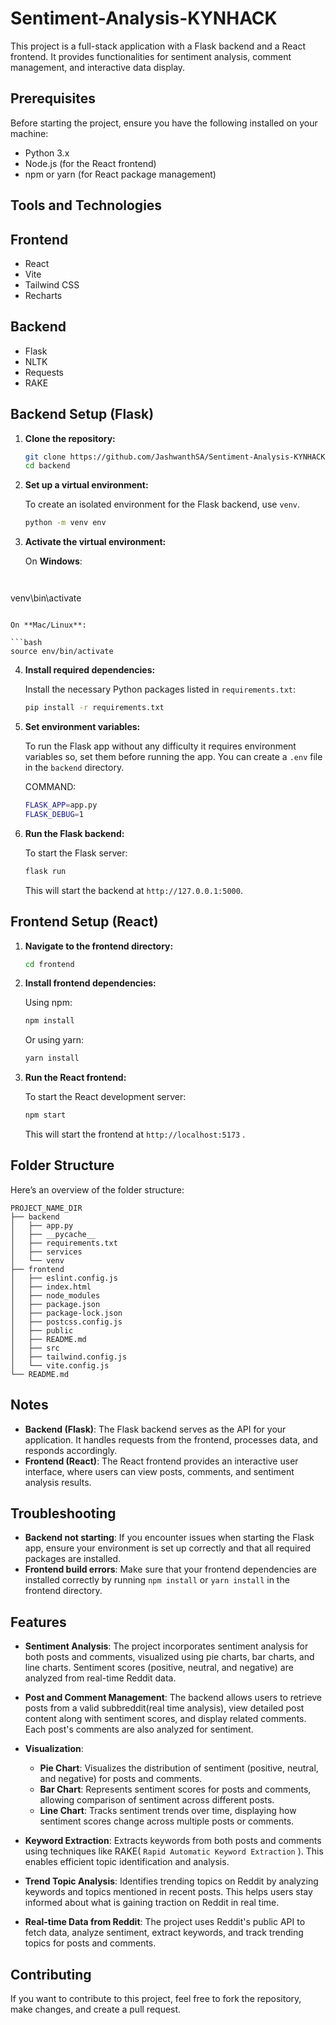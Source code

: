 
# Sentiment-Analysis-KYNHACK

This project is a full-stack application with a Flask backend and a React frontend. It provides functionalities for sentiment analysis, comment management, and interactive data display.

## Prerequisites

Before starting the project, ensure you have the following installed on your machine:

- Python 3.x
- Node.js (for the React frontend)
- npm or yarn (for React package management)

## Tools and Technologies

## Frontend

- React
- Vite
- Tailwind CSS
- Recharts
  
## Backend

- Flask
- NLTK
- Requests
- RAKE


## Backend Setup (Flask)

1. **Clone the repository:**

   ```bash
   git clone https://github.com/JashwanthSA/Sentiment-Analysis-KYNHACK.git
   cd backend
   ```

2. **Set up a virtual environment:**

   To create an isolated environment for the Flask backend, use `venv`.

   ```bash
   python -m venv env
   ```

3. **Activate the virtual environment:**

   On **Windows**:

   ```bash



venv\bin\activate

   ```

   On **Mac/Linux**:

   ```bash
   source env/bin/activate
   ```

4. **Install required dependencies:**

   Install the necessary Python packages listed in `requirements.txt`:

   ```bash
   pip install -r requirements.txt
   ```

5. **Set environment variables:**

   To run the Flask app without any difficulty it requires environment variables so, set them before running the app. You can create a `.env` file in the `backend` directory.

   COMMAND:
   ```bash
   FLASK_APP=app.py
   FLASK_DEBUG=1
   ```

6. **Run the Flask backend:**

   To start the Flask server:

   ```bash
   flask run
   ```

   This will start the backend at `http://127.0.0.1:5000`.

## Frontend Setup (React)

1. **Navigate to the frontend directory:**

   ```bash
   cd frontend
   ```

2. **Install frontend dependencies:**

   Using npm:

   ```bash
   npm install
   ```

   Or using yarn:

   ```bash
   yarn install
   ```

3. **Run the React frontend:**

   To start the React development server:

   ```bash
   npm start
   ```

   This will start the frontend at `http://localhost:5173` .


## Folder Structure

Here’s an overview of the folder structure:

```
PROJECT_NAME_DIR
├── backend
│   ├── app.py
│   ├── __pycache__
│   ├── requirements.txt
│   ├── services
│   └── venv
├── frontend
│   ├── eslint.config.js
│   ├── index.html
│   ├── node_modules
│   ├── package.json
│   ├── package-lock.json
│   ├── postcss.config.js
│   ├── public
│   ├── README.md
│   ├── src
│   ├── tailwind.config.js
│   └── vite.config.js
└── README.md
```

## Notes

- **Backend (Flask)**: The Flask backend serves as the API for your application. It handles requests from the frontend, processes data, and responds accordingly.
- **Frontend (React)**: The React frontend provides an interactive user interface, where users can view posts, comments, and sentiment analysis results.

## Troubleshooting

- **Backend not starting**: If you encounter issues when starting the Flask app, ensure your environment is set up correctly and that all required packages are installed.
- **Frontend build errors**: Make sure that your frontend dependencies are installed correctly by running `npm install` or `yarn install` in the frontend directory.


##  Features

- **Sentiment Analysis**: The project incorporates sentiment analysis for both posts and comments, visualized using pie charts, bar charts, and line charts. Sentiment scores (positive, neutral, and negative) are analyzed from real-time Reddit data.
  
- **Post and Comment Management**: The backend allows users to retrieve posts from a valid subbreddit(real time analysis), view detailed post content along with sentiment scores, and display related comments. Each post's comments are also analyzed for sentiment.

- **Visualization**:
  - **Pie Chart**: Visualizes the distribution of sentiment (positive, neutral, and negative) for posts and comments.
  - **Bar Chart**: Represents sentiment scores for posts and comments, allowing comparison of sentiment across different posts.
  - **Line Chart**: Tracks sentiment trends over time, displaying how sentiment scores change across multiple posts or comments.
  
- **Keyword Extraction**: Extracts keywords from both posts and comments using techniques like RAKE( ` Rapid Automatic Keyword Extraction ` ). This enables efficient topic identification and analysis.
  
- **Trend Topic Analysis**: Identifies trending topics on Reddit by analyzing keywords and topics mentioned in recent posts. This helps users stay informed about what is gaining traction on Reddit in real time.

- **Real-time Data from Reddit**: The project uses Reddit's public API to fetch data, analyze sentiment, extract keywords, and track trending topics for posts and comments.
 

## Contributing

If you want to contribute to this project, feel free to fork the repository, make changes, and create a pull request.
